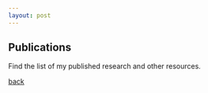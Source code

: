 ```yaml
---
layout: post
---
```


## Publications

Find the list of my published research and other resources. 

[back](./)
